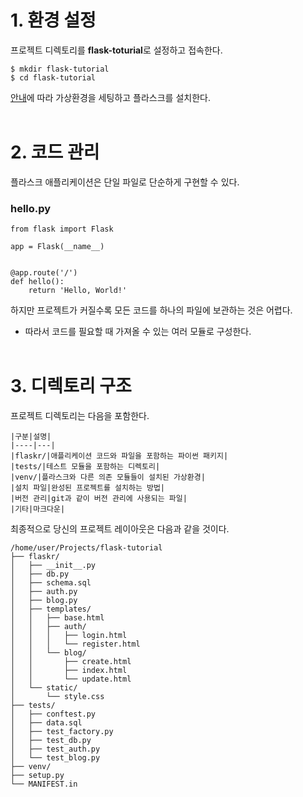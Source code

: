 # 1. 환경 설정
프로젝트 디렉토리를 <b>flask-toturial</b>로 설정하고 접속한다.
```
$ mkdir flask-tutorial
$ cd flask-tutorial
```
[안내](https://flask.palletsprojects.com/en/2.2.x/installation/)에 따라 가상환경을 세팅하고 플라스크를 설치한다.
<br></br>

# 2. 코드 관리
플라스크 애플리케이션은 단일 파일로 단순하게 구현할 수 있다.

### hello.py
```
from flask import Flask

app = Flask(__name__)


@app.route('/')
def hello():
    return 'Hello, World!'
```

하지만 프로젝트가 커질수록 모든 코드를 하나의 파일에 보관하는 것은 어렵다.
- 따라서 코드를 필요할 때 가져올 수 있는 여러 모듈로 구성한다.
<br></br>

# 3. 디렉토리 구조
프로젝트 디렉토리는 다음을 포함한다.  

    |구분|설명|
    |----|---|
    |flaskr/|애플리케이션 코드와 파일을 포함하는 파이썬 패키지|
    |tests/|테스트 모듈을 포함하는 디렉토리|
    |venv/|플라스크와 다른 의존 모듈들이 설치된 가상환경|
    |설치 파일|완성된 프로젝트를 설치하는 방법|
    |버전 관리|git과 같이 버전 관리에 사용되는 파일|
    |기타|마크다운|

최종적으로 당신의 프로젝트 레이아웃은 다음과 같을 것이다.
```
/home/user/Projects/flask-tutorial
├── flaskr/
│   ├── __init__.py
│   ├── db.py
│   ├── schema.sql
│   ├── auth.py
│   ├── blog.py
│   ├── templates/
│   │   ├── base.html
│   │   ├── auth/
│   │   │   ├── login.html
│   │   │   └── register.html
│   │   └── blog/
│   │       ├── create.html
│   │       ├── index.html
│   │       └── update.html
│   └── static/
│       └── style.css
├── tests/
│   ├── conftest.py
│   ├── data.sql
│   ├── test_factory.py
│   ├── test_db.py
│   ├── test_auth.py
│   └── test_blog.py
├── venv/
├── setup.py
└── MANIFEST.in
```
